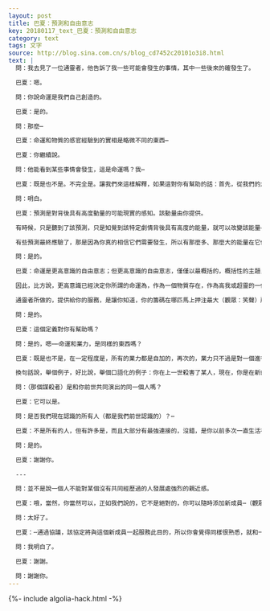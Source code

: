 ```yaml
---
layout: post
title: 巴夏：預測和自由意志
key: 20180117_text_巴夏：預測和自由意志
category: text
tags: 文字
source: http://blog.sina.com.cn/s/blog_cd7452c20101o3i8.html
text: |
  問：我去見了一位通靈者，他告訴了我一些可能會發生的事情，其中一些後來的確發生了。

  巴夏：嗯。

  問：你說命運是我們自己創造的。

  巴夏：是的。

  問：那麼⋯

  巴夏：命運和物質的感官經驗到的實相是略微不同的東西⋯

  巴夏：你繼續說。

  問：他能看到某些事情會發生，這是命運嗎？我⋯

  巴夏：既是也不是。不完全是。讓我們來這樣解釋，如果這對你有幫助的話：首先，從我們的角度來看，並不是真的有預測未來這樣的事情，有的只是在預測做出的時候，對最有可能顯化的，其背後具有最高程度的信念能量的，現實的感知，你明白嗎？

  問：明白。

  巴夏：預測是對背後具有高度動量的可能現實的感知。該動量由你提供。

  有時候，只是聽到了該預測，只是知覺到該特定劇情背後具有高度的能量，就可以改變該能量——因為現在你覺察到它了。如果你發現你不喜歡那個被通靈者感知到的劇情。那麼你可以使用該預測來改變劇情，因為你現在已經知道你覺察到它了，如果你做出別的選擇，那麼你就將能量轉變了。於是從那一秒鐘起，該預測不再成立。

  有些預測最終應驗了，那是因為你真的相信它們需要發生，所以有那麼多、那麼大的能量在它們背後，以至於不太可能改變了，無論預測是在什麼時候做出的。但它永遠只是在預測做出的時間對能量值的一個觀測，而不是對未來的任何東西的觀測，因為未來不存在於未來：未來存在於現在，正如過去存在於現在。你能跟上嗎？

  問：是的。

  巴夏：命運是更高意識的自由意志；但更高意識的自由意志，僅僅以最概括的，概括性的主題，生活中的概括性主題來表達自己，表達為概括性的整個事件或經驗——事件的主題。一連串經歷的主題就是命運，但是如何體驗該主題取決於現在作為一個物質存在的你的自由意志。

  因此，比方說，更高意識已經決定你所謂的命運為，作為一個物質存在，作為高我或超靈的一個物質片段，是要經歷很多很多主題為「探索豐盛」的主題事件。你決定如何看待這個探索豐盛的想法取決於你，正向的，負向的，快的，慢的，等等等等，全都取決於你，在這方面你永遠都有自由意志。

  通靈者所做的，提供給你的服務，是讓你知道，你的籌碼在哪匹馬上押注最大（觀眾：笑聲）所以，你在比賽開始之前很久就被給與了信息，所以，如果你改變了主意，你可以改變你的賭注。（觀眾：笑聲）你能跟上嗎？

  問：是的。

  巴夏：這個定義對你有幫助嗎？

  問：是的，嗯⋯⋯命運和業力，是同樣的東西嗎？

  巴夏：既是也不是，在一定程度是，所有的業力都是自加的，再次的，業力只不過是對一個進行中的動量的簡單表述，僅此而已，它不是一般所認為的業，它只是一個命運的持續，但同時，你在任何時候都有完全的控制。是你在決定如何體驗該一般性的命運，也就是說，即使你們的所謂的業力不必是負面的，它可以是正面的。

  換句話說，舉個例子，好比說，舉個口語化的例子：你在上一世殺害了某人，現在，你是在新的人世裡，相信你必須要以負面的方式來平衡該業，為你創造了一個場景，是你吸引到自己身上的，在其中你發現自己被人殺害。然而，要知道，業力只是一個對平衡理念的簡單表達，那麼也許你可以認識到，有許多正向的方式可以平衡該動量，也許你可以服務某個謀殺者，說服他改變他想要殺害某人的想法。這同樣可以平衡你的業力。你明白嗎？

  問：（那個謀殺者）是和你前世共同演出的同一個人嗎？

  巴夏：它可以是。

  問：是否我們現在認識的所有人（都是我們前世認識的）？⋯

  巴夏：不是所有的人，但有許多是，而且大部分有最強連接的，沒錯，是你以前多次一直生活在一起的，存在著某種意義的，心靈能量的家庭——這樣的群體。你們許多物質的家庭總是有新成員，你可以，在某種意義上，感知永遠存在於某個層面的連接；但許多你此生感覺非常親近的個體，是你已經在很多、很多、很多、其他的人世中所熟悉的。這對你有幫助嗎？

  問：是的。

  巴夏：謝謝你。

  ---

  問：並不是說一個人不能對某個沒有共同經歷過的人發展處強烈的親近感。

  巴夏：哦，當然，你當然可以，正如我們說的，它不是絕對的，你可以隨時添加新成員⋯（觀眾：笑）。

  問：太好了。

  巴夏：⋯通過協議，該協定將與這個新成員一起服務此目的，所以你會覺得同樣很熟悉，就和一個一直與你在一起經歷過成千上萬次人生的人一樣熟悉，因為協議的強烈程度一樣，即便它是一個新的關係，暫且這麼說，能明白嗎？

  問：我明白了。

  巴夏：謝謝。

  問：謝謝你。
---
```


{%- include algolia-hack.html -%}

